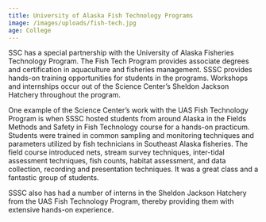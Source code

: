 ```yaml
---
title: University of Alaska Fish Technology Programs
image: /images/uploads/fish-tech.jpg
age: College
---
```


SSC has a special partnership with the University of Alaska Fisheries Technology Program. The Fish Tech Program provides associate degrees and certification in aquaculture and fisheries management. SSSC provides hands-on training opportunities for students in the programs. Workshops and internships occur out of the Science Center’s Sheldon Jackson Hatchery throughout the program.

One example of the Science Center’s work with the UAS Fish Technology Program is when SSSC hosted students from around Alaska in the Fields Methods and Safety in Fish Technology course for a hands-on practicum. Students were trained in common sampling and monitoring techniques and parameters utilized by fish technicians in Southeast Alaska fisheries. The field course introduced nets, stream survey techniques, inter-tidal assessment techniques, fish counts, habitat assessment, and data collection, recording and presentation techniques. It was a great class and a fantastic group of students.

SSSC also has had a number of interns in the Sheldon Jackson Hatchery from the UAS Fish Technology Program, thereby providing them with extensive hands-on experience.